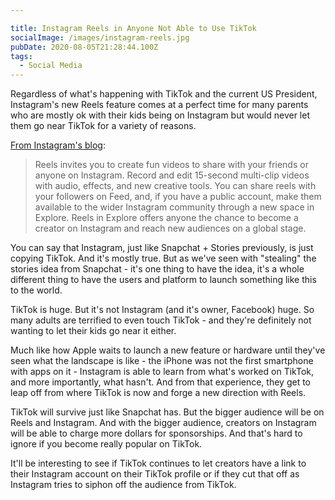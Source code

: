 ```yaml
---

title: Instagram Reels in Anyone Not Able to Use TikTok
socialImage: /images/instagram-reels.jpg
pubDate: 2020-08-05T21:28:44.100Z
tags:
  - Social Media
---
```

Regardless of what's happening with TikTok and the current US President, Instagram's new Reels feature comes at a perfect time for many parents who are mostly ok with their kids being on Instagram but would never let them go near TikTok for a variety of reasons.

[From Instagram's blog](https://about.instagram.com/blog/announcements/introducing-instagram-reels-announcement/):

> Reels invites you to create fun videos to share with your friends or anyone on Instagram. Record and edit 15-second multi-clip videos with audio, effects, and new creative tools. You can share reels with your followers on Feed, and, if you have a public account, make them available to the wider Instagram community through a new space in Explore. Reels in Explore offers anyone the chance to become a creator on Instagram and reach new audiences on a global stage. 

You can say that Instagram, just like Snapchat + Stories previously, is just copying TikTok. And it's mostly true. But as we've seen with "stealing" the stories idea from Snapchat - it's one thing to have the idea, it's a whole different thing to have the users and platform to launch something like this to the world.

TikTok is huge. But it's not Instagram (and it's owner, Facebook) huge. So many adults are terrified to even touch TikTok - and they're definitely not wanting to let their kids go near it either.

Much like how Apple waits to launch a new feature or hardware until they've seen what the landscape is like - the iPhone was not the first smartphone with apps on it - Instagram is able to learn from what's worked on TikTok, and more importantly, what hasn't. And from that experience, they get to leap off from where TikTok is now and forge a new direction with Reels.

TikTok will survive just like Snapchat has. But the bigger audience will be on Reels and Instagram. And with the bigger audience, creators on Instagram will be able to charge more dollars for sponsorships. And that's hard to ignore if you become really popular on TikTok.

It'll be interesting to see if TikTok continues to let creators have a link to their Instagram account on their TikTok profile or if they cut that off as Instagram tries to siphon off the audience from TikTok.